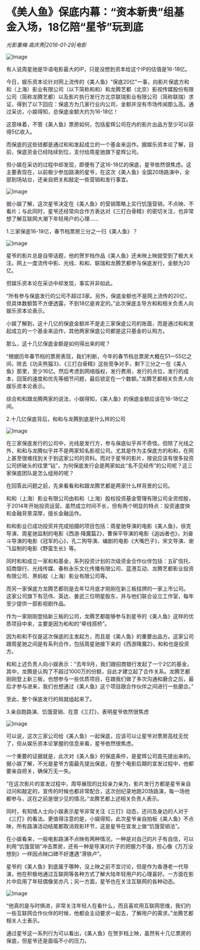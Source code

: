 # 《美人鱼》保底内幕：“资本新贵”组基金入场，18亿陪“星爷”玩到底

*光影重梅  高庆秀|2016-01-29|电影*

![Image](http://static.ylzbl.com/uploads/ueditor/php/upload/image/20171002/1506956014543348.jpeg)

有人说周星驰是华语电影最大的IP，只是没想到资本给这个IP的估值是16-18亿。

今日，娱乐资本论针对网上流传的《美人鱼》“保底20亿”一事，向影片保底方和和（上海）影业有限公司（以下简称和和）和龙腾艺都（北京）影视传媒股份有限公司（简称龙腾艺都）以及影片执行发行方北京联瑞影业有限公司（简称联瑞）求证，得到了以下回应：保底方为几家行业内公司，金额并没有市场传闻那么高。通过采访，小娱得知，总保底金额大约为16-18亿！

这意味着，不管《美人鱼》票房如何，包括星辉公司在内的影片出品方至少可以获得5亿收入。

而保底的这些钱都是通过和和发起成立的一个基金来运作。据娱乐资本论了解，目前，保底资金已经陆续到位，支付给周星驰旗下星辉公司。

但小娱在采访的过程中却发现，即便有了这16-18亿的保底，星爷依然很焦虑。这主要表现在，以前极少参加路演的星爷，在这次《美人鱼》全国20场路演中，全部到场站台，还亲自把关和敲定一些营销和发行事宜。

![Image](http://si1.go2yd.com/get-image/0H9oAKCjTsW)

据小娱了解，这次星爷决定在《美人鱼》的营销策略上实行饥饿营销，不点映、不看片；与此同时，星爷还经常向合作方表达对《三打白骨精》的密切关注，也非常想了解互联网大潮下年轻用户的心理......

1.三家保底16-18亿，春节档票房三分之一归《美人鱼》？

![Image](http://si1.go2yd.com/get-image/0H9oAMbOkRk)

星爷的影片总是自带话题，他的贺岁档作品《美人鱼》还未映上映就受到了极大关注。网上一度流传中影、光线、和和、联瑞和龙腾艺都参与保底发行，金额为20亿。

但娱乐资本论在采访中却发现，事实并非如此。

“所有参与保底发行的公司不超过3家。另外，保底金额也不是网上流传的20亿，但具体数额暂不方便透露，不到18亿是肯定的。”此次保底主导方和和相关负责人向娱乐资本论表示。

小娱了解到，这十几亿的保底金额并不是走三家保底公司的账面，而是通过和和发起成立的一个基金来运作，其他两家保底公司都是这只基金的认购方。

那么，这十几亿保底金额是如何得出来的呢？

“根据历年春节档的票房表现，我们判断，今年的春节档总票房大概在51—55亿之间，除去《功夫熊猫3》、《三打白骨精》这些竞争对手，剩下三分之一在《美人鱼》那里，至少16亿。然后考虑到网络版权，发行费用，发行的点位，发行的成本，回笼的速度和优先等细节问题，最后锁定在一个数额。”龙腾艺都相关负责人向娱乐资本论表示。

综合和和跟龙腾两家的说法，小娱得知，《美人鱼》的保底金额应该在16-18亿之间。

2.十几亿保底背后，和和与龙腾到底是什么样的公司

![Image](http://si1.go2yd.com/get-image/0H9oALHkNQO)

在三家保底发行的公司中，光线是发行方，参与保底似乎并不奇怪。但除了光线之外，和和与龙腾似乎并不是两家知名影视公司。尤其是作为主保底方的和和，在网上甚至很难找到关于到这家公司的资料。而对于星爷的影片，按说应该有很多投资公司挤破头的往里“钻”，为何保底发行会是两家如此“名不见经传”的公司呢？这三家保底团队是怎么组局的呢？

在回答此问题之前，先来看看和和跟龙腾艺都是两家什么样背景的公司。

和和（上海）影业有限公司由和和（上海）股权投资基金管理有限公司全资控股，于2014年开始投资运营。虽然成立时间不长，但有两个明显的特点：投资速度快和金融背景深厚，擅长金融运作。

和和影业已成功投资并完成拍摄的项目包括：周星驰导演的电影《美人鱼》，徐克导演、周星驰监制的电影《西游·降魔篇2》，曹保平导演的电影《追凶者也》，刘奋斗导演的电影《冠军的心》，孔二狗导演、编剧的电影《大嘴巴子》，宋文导演、谢飞监制的电影《野蛮生长》等。

同时和和成立一家和和基金，系列投资计划的次级资金合作伙伴包括：五矿信托、招商银行、光线传媒、春秋永乐文化传播有限公司、蓝港互动、龙腾艺都影业投资有限公司、黑蚂蚁（上海）影业有限公司等。

而另一家保底方龙腾艺都则是去年12月底才刚刚在新三板挂牌的一家上市公司。这家公司旗下有范伟、英达、姜武三位明星股东，并与他们联合设立工作室，每年至少提供一部影视剧作品。

作为一家刚刚登陆新三板的公司，龙腾艺都能够参与到星爷的《美人鱼》这样的优质项目中来，主要是因为和和的“牵线搭桥”。

因为和和不仅是这次保底的主发起方，而且是《美人鱼》的重要出品方。这家公司跟周星驰之间是有系列合作，包括周星驰接下来的《西游降魔2》，和和也是投资方。

和和上述负责人向小娱表示：“去年9月，我们跟招商银行发起了一个2亿的基金，其中，龙腾是认购了不超过1000万的份额，自此才建立起了合作关系。龙腾艺都刚刚登上新三板，也想参与一些优质项目，在跟我们做了多次沟通和磨合之后，最后才参与进来，我们也想通过《美人鱼》这个项目跟合作伙伴之间进行一些磨合。”

至此，整个保底发行的局就组起来了。

3.亲自跑路演、饥饿营销、在意《三打》，表明星爷依然很焦虑

![Image](http://si1.go2yd.com/get-image/0H9oAH9GEzI)

可以说，这次三家公司给《美人鱼》一起保底，应该可以让星爷对票房高枕无忧了，但从娱乐资本论掌握的信息来看，星爷依然很焦虑。

一个重要的证据就是，此次对《美人鱼》的保底条件，是星辉公司首先提出来的。据小娱了解，不光是星爷方面最先提出保底，在整个电影后期的宣发过程中，他都要亲自把关，确保万无一失。

“在这次影片的宣发过程中，周导展现的比较亲力亲为，影片发行方都是星爷亲自过问和敲定的，宣传的时候也都非常配合，这次创纪录地跑20场路演，每一场他都参与，这在之前是很少见的情况。”龙腾艺都上述相关负责人表示。

同时，有知情人士向小娱表示星爷非常关注《三打》动态，还问及身边的人对于《三打》的看法。更值得注意的是，小娱得知，此次星爷亲自拍板《美人鱼》不点映，所有路演活动结尾都取消观影环节，这是星爷在宣发上做“饥饿营销法”。

在小娱看来，一般电影路演不点映有两种情况，一种是对自己的片子有自信，可以利用“饥饿营销”冲击票房，还有一种是导演对片子的把握力不强，担心像《万万没想到》一样因点映口碑不好遭遇“滑铁卢”。

星爷的《美人鱼》到底属于哪种，没上映之前不宜讨论，但是作为香港老一代导演，他在积极地通过互联网等各种方式了解大陆年轻用户的心理喜好。一方面在影片中启用了年轻偶像吴亦凡；另一方面，星爷也在关注互联网的各种动态。

![Image](http://si1.go2yd.com/get-image/0H9oAJ3Upmq)

“他真的是与时俱进，非常关注年轻人在看什么，而且喜欢用互联网思维，我们约一些互联网合作伙伴的时候，他都会主动要求一起去，了解用户的需求。”龙腾艺都相关人士表示。

通过星爷这一系列行为可以看出，《美人鱼》在贺岁档上映，虽然有十几亿票房的保底，但星爷还是面临不小的压力。


